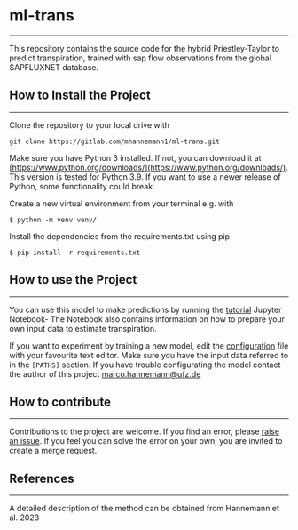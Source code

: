 # ml-trans

---

This repository contains the source code for the hybrid Priestley-Taylor to predict transpiration, trained with sap flow
observations from the global SAPFLUXNET database.

## How to Install the Project

---

Clone the repository to your local drive with

`git clone https://gitlab.com/mhannemann1/ml-trans.git`

Make sure you have Python 3 installed. If not, you can download it at [https://www.python.org/downloads/](https://www.python.org/downloads/).
This version is tested for Python 3.9. If you want to use a newer release of Python, some functionality could break.

Create a new virtual environment from your terminal e.g. with

```$ python -m venv venv/```

Install the dependencies from the requirements.txt using pip

```$ pip install -r requirements.txt```


## How to use the Project

---

You can use this model to make predictions by running the [tutorial](tutorial.ipynb) Jupyter Notebook-
The Notebook also contains information on how to prepare your own input data to estimate transpiration.



If you want to experiment by training a new model, edit the [configuration](config/config.ini) file with your favourite
text editor. Make sure you have the input data referred to in the `[PATHS]` section. If you have trouble configurating the
model contact the author of this project [marco.hannemann@ufz.de](mailto:marco.hannemann@ufz.de?subject=[GitLab]Support%20with%20ml-trans)

## How to contribute

---

Contributions to the project are welcome. If you find an error, please [raise an issue](https://gitlab.com/mhannemann1/ml-trans/-/issues/new).
If you feel you can solve the error on your own, you are invited to create a merge request.


## References

---

A detailed description of the method can be obtained from Hannemann et al. 2023
